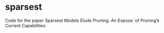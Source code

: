 # sparsest
Code for the paper Sparsest Models Elude Pruning: An Expose ́ of Pruning’s Current Capabilities

